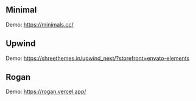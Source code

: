 ## Minimal

Demo: https://minimals.cc/

## Upwind

Demo: https://shreethemes.in/upwind_next/?storefront=envato-elements

## Rogan

Demo: https://rogan.vercel.app/